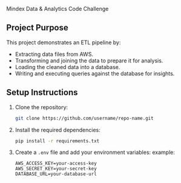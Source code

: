 Mindex Data & Analytics Code Challenge
## Project Purpose
This project demonstrates an ETL pipeline by:
- Extracting data files from AWS.
- Transforming and joining the data to prepare it for analysis.
- Loading the cleaned data into a database.
- Writing and executing queries against the database for insights.
  
## Setup Instructions
1. Clone the repository:
   ```bash
   git clone https://github.com/username/repo-name.git
   ```
2. Install the required dependencies:
   ```bash
   pip install -r requirements.txt
   ```
4. Create a `.env` file and add your environment variables:
   example:
   ```env
   AWS_ACCESS_KEY=your-access-key
   AWS_SECRET_KEY=your-secret-key
   DATABASE_URL=your-database-url
   ```
